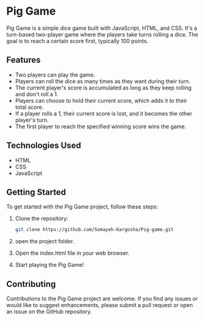 # Pig Game

Pig Game is a simple dice game built with JavaScript, HTML, and CSS. It's a turn-based two-player game where the players take turns rolling a dice. The goal is to reach a certain score first, typically 100 points.


## Features

- Two players can play the game.
- Players can roll the dice as many times as they want during their turn.
- The current player's score is accumulated as long as they keep rolling and don't roll a 1.
- Players can choose to hold their current score, which adds it to their total score.
- If a player rolls a 1, their current score is lost, and it becomes the other player's turn.
- The first player to reach the specified winning score wins the game.

## Technologies Used

- HTML
- CSS
- JavaScript

## Getting Started

To get started with the Pig Game project, follow these steps:

1. Clone the repository:

   ```bash
   git clone https://github.com/Somayeh-Kargosha/Pig-game.git
   
 2. open the project folder.
 3. Open the index.html file in your web browser.
 4. Start playing the Pig Game! 


 ## Contributing
 
 Contributions to the Pig Game project are welcome. If you find any issues or would like to suggest enhancements, 
 please submit a pull request or open an issue on the GitHub repository.
